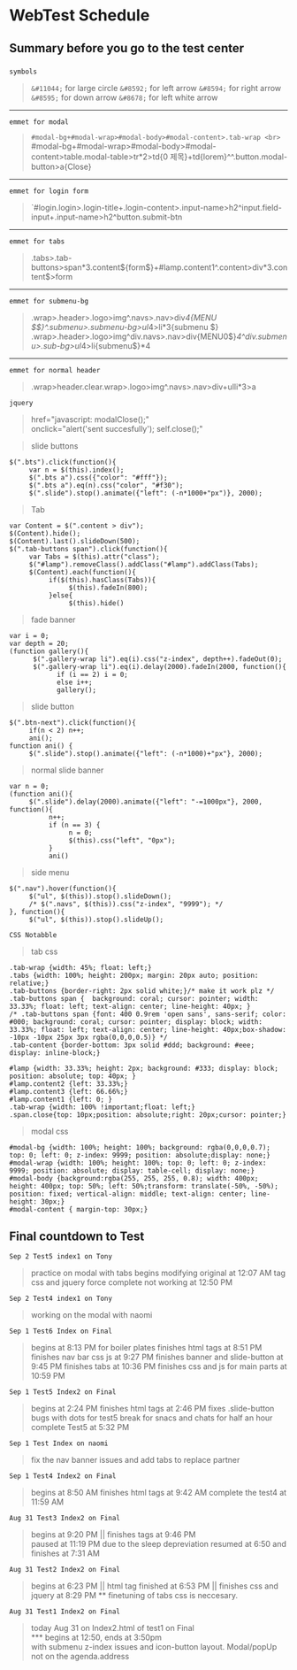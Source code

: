 # WebTest Schedule

## Summary before you go to the test center

###
`symbols`
> `&#11044;` for large circle
> `&#8592;` for left arrow
> `&#8594;` for right arrow
> `&#8595;` for down arrow
> `&#8678;` for left white arrow
---
`emmet for modal`
> `#modal-bg+#modal-wrap>#modal-body>#modal-content>.tab-wrap <br>
> `#modal-bg+#modal-wrap>#modal-body>#modal-content>table.modal-table>tr*2>td{0 제목}+td{lorem}^^.button.modal-button>a{Close} <br>
---
`emmet for login form`
> `#login.login>.login-title+.login-content>.input-name>h2^input.field-input+.input-name>h2^button.submit-btn <br>
---
`emmet for tabs`
> .tabs>.tab-buttons>span*3.content${form$}+#lamp.content1^.content>div*3.content$>form <br>
---
`emmet for submenu-bg`
> .wrap>.header>.logo>img^.navs>.nav>div*4{MENU $$}^.submenu>.submenu-bg>ul*4>li*3{submenu $} <br>
> .wrap>.header>.logo>img^div.navs>.nav>div{MENU0$}*4^div.submenu>.sub-bg>ul*4>li{submenu$}*4 <br>
---
`emmet for normal header`
> .wrap>header.clear.wrap>.logo>img^.navs>.nav>div+ulli*3>a <br>


`jquery`
> href="javascript: modalClose();" <br>
> onclick="alert('sent succesfully'); self.close();"<br>

> slide buttons
```
$(".bts").click(function(){
     var n = $(this).index();
     $(".bts a").css({"color": "#fff"});
     $(".bts a").eq(n).css("color", "#f30");
     $(".slide").stop().animate({"left": (-n*1000+"px")}, 2000);
```
> Tab 
```
var Content = $(".content > div");
$(Content).hide();
$(Content).last().slideDown(500);
$(".tab-buttons span").click(function(){
     var Tabs = $(this).attr("class");
     $("#lamp").removeClass().addClass("#lamp").addClass(Tabs);
     $(Content).each(function(){
          if($(this).hasClass(Tabs)){
               $(this).fadeIn(800);
          }else{
               $(this).hide()
```
> fade banner
```
var i = 0;
var depth = 20;
(function gallery(){
      $(".gallery-wrap li").eq(i).css("z-index", depth++).fadeOut(0);
      $(".gallery-wrap li").eq(i).delay(2000).fadeIn(2000, function(){
            if (i == 2) i = 0;
            else i++;
            gallery();
```
> slide button
```
$(".btn-next").click(function(){
     if(n < 2) n++;
     ani();
function ani() {
     $(".slide").stop().animate({"left": (-n*1000)+"px"}, 2000);
```
> normal slide banner
```
var n = 0;
(function ani(){
     $(".slide").delay(2000).animate({"left": "-=1000px"}, 2000, function(){
          n++;
          if (n == 3) {
               n = 0;
               $(this).css("left", "0px");
          }
          ani()
```
> side menu
```
$(".nav").hover(function(){
     $("ul", $(this)).stop().slideDown();
     /* $(".navs", $(this)).css("z-index", "9999"); */
}, function(){
     $("ul", $(this)).stop().slideUp();
```
`CSS Notabble`
> tab css
```
.tab-wrap {width: 45%; float: left;}
.tabs {width: 100%; height: 200px; margin: 20px auto; position: relative;}
.tab-buttons {border-right: 2px solid white;}/* make it work plz */
.tab-buttons span {  background: coral; cursor: pointer; width: 33.33%; float: left; text-align: center; line-height: 40px; }
/* .tab-buttons span {font: 400 0.9rem 'open sans', sans-serif; color: #000; background: coral; cursor: pointer; display: block; width: 33.33%; float: left; text-align: center; line-height: 40px;box-shadow: -10px -10px 25px 3px rgba(0,0,0,0.5)} */
.tab-content {border-bottom: 3px solid #ddd; background: #eee; display: inline-block;}

#lamp {width: 33.33%; height: 2px; background: #333; display: block; position: absolute; top: 40px; }
#lamp.content2 {left: 33.33%;}
#lamp.content3 {left: 66.66%;}
#lamp.content1 {left: 0; }
.tab-wrap {width: 100% !important;float: left;}
.span.close{top: 10px;position: absolute;right: 20px;cursor: pointer;}
```
> modal css
```
#modal-bg {width: 100%; height: 100%; background: rgba(0,0,0,0.7); top: 0; left: 0; z-index: 9999; position: absolute;display: none;}
#modal-wrap {width: 100%; height: 100%; top: 0; left: 0; z-index: 9999; position: absolute; display: table-cell; display: none;}
#modal-body {background:rgba(255, 255, 255, 0.8); width: 400px; height: 400px; top: 50%; left: 50%;transform: translate(-50%, -50%);  position: fixed; vertical-align: middle; text-align: center; line-height: 30px;}
#modal-content { margin-top: 30px;}
```


## Final countdown to Test

`Sep 2 Test5 index1 on Tony` 
> practice on modal with tabs
> begins modifying original at 12:07 AM
> tag css and jquery force complete not working at 12:50 PM

`Sep 2 Test4 index1 on Tony`
> working on the modal with naomi

`Sep 1 Test6 Index on Final`
> begins at 8:13 PM for boiler plates
> finishes html tags at 8:51 PM
> finishes nav bar css js at 9:27 PM
> finishes banner and slide-button at 9:45 PM
> finishes tabs at 10:36 PM
> finishes css and js for main parts at 10:59 PM

`Sep 1 Test5 Index2 on Final`
> begins at 2:24 PM 
> finishes html tags at 2:46 PM
> fixes .slide-button bugs with dots for test5
> break for snacs and chats for half an hour
> complete Test5 at 5:32 PM

`Sep 1 Test Index on naomi`
> fix the nav banner issues and add tabs to replace partner

`Sep 1 Test4 Index2 on Final`
> begins at 8:50 AM
> finishes html tags at 9:42 AM
> complete the test4 at 11:59 AM

`Aug 31 Test3 Index2 on Final` 
> begins at 9:20 PM ||
> finishes tags at 9:46 PM \
> paused at 11:19 PM due to the sleep depreviation
> resumed at 6:50 and finishes at 7:31 AM

`Aug 31 Test2 Index2 on Final`
> begins at 6:23 PM  || html tag finished at 6:53 PM || finishes css and jquery at 8:29 PM
> ** finetuning of tabs css is neccesary.



`Aug 31 Test1 Index2 on Final`
> today Aug 31 on Index2.html of test1 on Final \
*** begins at 12:50, ends at 3:50pm <br> with submenu z-index issues and icon-button layout. Modal/popUp not on the agenda.address


